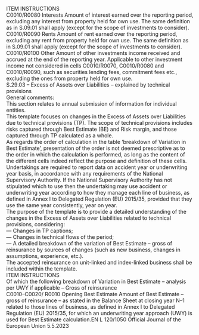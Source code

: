 
ITEM  INSTRUCTIONS  
C0010/R0080  Interests  Amount of interest earned over the reporting period, excluding any interest from 
property held for own use. 
The same definition as in S.09.01 shall apply (except for the scope of investments 
to consider).  
C0010/R0090  Rents  Amount of rent earned over the reporting period, excluding any rent from 
property held for own use. 
The same definition as in S.09.01 shall apply (except for the scope of investments 
to consider).  
C0010/R0100  Other  Amount of other investments income received and accrued at the end of the 
reporting year. Applicable to other investment income not considered in cells 
C0010/R0070, C0010/R0080 and C0010/R0090, such as securities lending 
fees, commitment fees etc., excluding the ones from property held for own use.  
S.29.03 – Excess of Assets over Liabilities – explained by technical provisions  
General comments:  
This section relates to annual submission of information for individual entities.  
This template focuses on changes in the Excess of Assets over Liabilities due to technical provisions (TP). The scope of 
technical provisions includes risks captured through Best Estimate (BE) and Risk margin, and those captured through TP 
calculated as a whole.  
As regards the order of calculation in the table ‘breakdown of Variation in Best Estimate’, presentation of the order is 
not deemed prescriptive as to the order in which the calculation is performed, as long as the content of the different 
cells indeed reflect the purpose and definition of these cells.  
Undertakings are required to report data on accident year or underwriting year basis, in accordance with any 
requirements of the National Supervisory Authority. If the National Supervisory Authority has not stipulated which 
to use then the undertaking may use accident or underwriting year according to how they manage each line of business, 
as defined in Annex I to Delegated Regulation (EU) 2015/35, provided that they use the same year consistently, year on 
year.  
The purpose of the template is to provide a detailed understanding of the changes in the Excess of Assets over Liabilities 
related to technical provisions, considering:  
— Changes in TP captions;  
— Changes in technical flows of the period;  
— A detailed breakdown of the variation of Best Estimate – gross of reinsurance by sources of changes (such as new 
business, changes in assumptions, experience, etc.).  
The accepted reinsurance on unit-linked and index-linked business shall be included within the template.  
ITEM  INSTRUCTIONS  
Of which the following 
breakdown of 
Variation in Best 
Estimate – analysis per 
UWY if applicable – 
Gross of reinsurance  
C0010–C0020/ 
R0010  Opening Best Estimate  Amount of Best Estimate – gross of reinsurance – as stated in the Balance Sheet at 
closing year N–1 related to those lines of business, as defined in Annex I to 
Delegated Regulation (EU) 2015/35, for which an underwriting year approach 
(UWY) is used for Best Estimate calculation.EN  L 120/1050 Official Journal of the European Union 5.5.2023